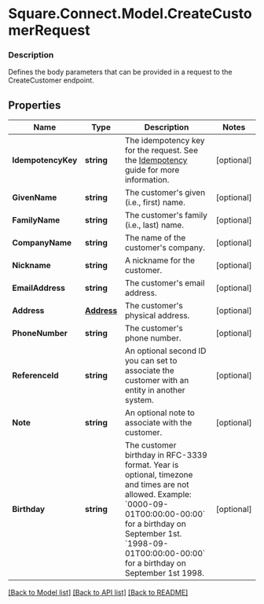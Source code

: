 # Square.Connect.Model.CreateCustomerRequest

### Description

Defines the body parameters that can be provided in a request to the CreateCustomer endpoint.

## Properties

Name | Type | Description | Notes
------------ | ------------- | ------------- | -------------
**IdempotencyKey** | **string** | The idempotency key for the request. See the [Idempotency](https://developer.squareup.com/docs/basics/api101/idempotency) guide for more information. | [optional] 
**GivenName** | **string** | The customer&#39;s given (i.e., first) name. | [optional] 
**FamilyName** | **string** | The customer&#39;s family (i.e., last) name. | [optional] 
**CompanyName** | **string** | The name of the customer&#39;s company. | [optional] 
**Nickname** | **string** | A nickname for the customer. | [optional] 
**EmailAddress** | **string** | The customer&#39;s email address. | [optional] 
**Address** | [**Address**](Address.md) | The customer&#39;s physical address. | [optional] 
**PhoneNumber** | **string** | The customer&#39;s phone number. | [optional] 
**ReferenceId** | **string** | An optional second ID you can set to associate the customer with an entity in another system. | [optional] 
**Note** | **string** | An optional note to associate with the customer. | [optional] 
**Birthday** | **string** | The customer birthday in RFC-3339 format. Year is optional, timezone and times are not allowed. Example: &#x60;0000-09-01T00:00:00-00:00&#x60; for a birthday on September 1st. &#x60;1998-09-01T00:00:00-00:00&#x60; for a birthday on September 1st 1998. | [optional] 



[[Back to Model list]](../README.md#documentation-for-models) [[Back to API list]](../README.md#documentation-for-api-endpoints) [[Back to README]](../README.md)

